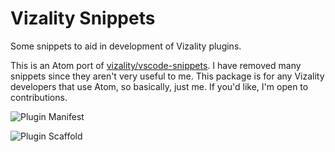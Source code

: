 # Vizality Snippets

Some snippets to aid in development of Vizality plugins.

This is an Atom port of [vizality/vscode-snippets](https://github.com/vizality/vscode-snippets). I have removed many snippets since they aren't very useful to me. This package is for any Vizality developers that use Atom, so basically, just me. If you'd like, I'm open to contributions.

![Plugin Manifest](https://raw.githubusercontent.com/v-briese/vizality-snippets/master/assets/plugin-manifest.gif)

![Plugin Scaffold](https://raw.githubusercontent.com/v-briese/vizality-snippets/master/assets/plugin-scaffold.gif)
